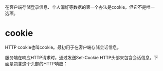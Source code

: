在客户端存储登录信息、个人偏好等数据的第一个办法是cookie。但它不是唯一选项。

# cookie

HTTP cookie也叫cookie。最初用于在客户端存储会话信息。

服务端在响应HTTP请求时，通过发送Set-Cookie HTTP头部来包含会话信息。下面是包含这个头部的HTTP响应：
